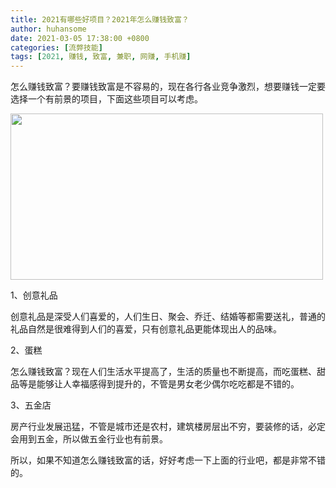 ```yaml
---
title: 2021有哪些好项目？2021年怎么赚钱致富？
author: huhansome
date: 2021-03-05 17:38:00 +0800
categories: [流弊技能]
tags: [2021, 赚钱, 致富, 兼职, 网赚, 手机赚]
---
```



怎么赚钱致富？要赚钱致富是不容易的，现在各行各业竞争激烈，想要赚钱一定要选择一个有前景的项目，下面这些项目可以考虑。

<img src="http://www.jinduoxia.com.cn/d/file/2020-12-08/022970d3df7c294d09dda47c65656be3.jpg" style="width: 500px; height: 266px;"/>

1、创意礼品

创意礼品是深受人们喜爱的，人们生日、聚会、乔迁、结婚等都需要送礼，普通的礼品自然是很难得到人们的喜爱，只有创意礼品更能体现出人的品味。

2、蛋糕

怎么赚钱致富？现在人们生活水平提高了，生活的质量也不断提高，而吃蛋糕、甜品等是能够让人幸福感得到提升的，不管是男女老少偶尔吃吃都是不错的。

3、五金店

房产行业发展迅猛，不管是城市还是农村，建筑楼房层出不穷，要装修的话，必定会用到五金，所以做五金行业也有前景。

所以，如果不知道怎么赚钱致富的话，好好考虑一下上面的行业吧，都是非常不错的。
